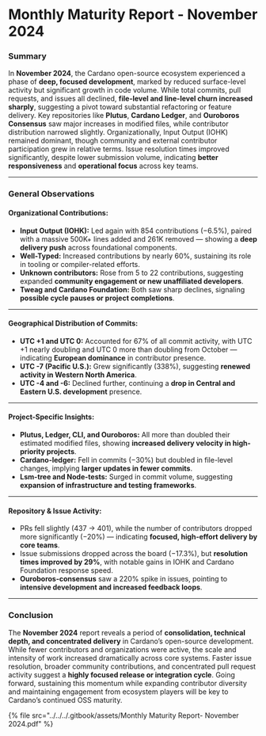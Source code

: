 # Monthly Maturity Report - November 2024

### Summary

In **November 2024**, the Cardano open-source ecosystem experienced a phase of **deep, focused development**, marked by reduced surface-level activity but significant growth in code volume. While total commits, pull requests, and issues all declined, **file-level and line-level churn increased sharply**, suggesting a pivot toward substantial refactoring or feature delivery. Key repositories like **Plutus**, **Cardano Ledger**, and **Ouroboros Consensus** saw major increases in modified files, while contributor distribution narrowed slightly. Organizationally, Input Output (IOHK) remained dominant, though community and external contributor participation grew in relative terms. Issue resolution times improved significantly, despite lower submission volume, indicating **better responsiveness** and **operational focus** across key teams.

***

### General Observations

#### Organizational Contributions:

* **Input Output (IOHK):** Led again with 854 contributions (−6.5%), paired with a massive 500K+ lines added and 261K removed — showing a **deep delivery push** across foundational components.
* **Well-Typed:** Increased contributions by nearly 60%, sustaining its role in tooling or compiler-related efforts.
* **Unknown contributors:** Rose from 5 to 22 contributions, suggesting expanded **community engagement or new unaffiliated developers**.
* **Tweag and Cardano Foundation:** Both saw sharp declines, signaling **possible cycle pauses or project completions**.

***

#### Geographical Distribution of Commits:

* **UTC +1 and UTC 0:** Accounted for 67% of all commit activity, with UTC +1 nearly doubling and UTC 0 more than doubling from October — indicating **European dominance** in contributor presence.
* **UTC -7 (Pacific U.S.):** Grew significantly (338%), suggesting **renewed activity in Western North America**.
* **UTC -4 and -6:** Declined further, continuing a **drop in Central and Eastern U.S. development** presence.

***

#### Project-Specific Insights:

* **Plutus, Ledger, CLI, and Ouroboros:** All more than doubled their estimated modified files, showing **increased delivery velocity in high-priority projects**.
* **Cardano-ledger:** Fell in commits (−30%) but doubled in file-level changes, implying **larger updates in fewer commits**.
* **Lsm-tree and Node-tests:** Surged in commit volume, suggesting **expansion of infrastructure and testing frameworks**.

***

#### Repository & Issue Activity:

* PRs fell slightly (437 → 401), while the number of contributors dropped more significantly (−20%) — indicating **focused, high-effort delivery by core teams**.
* Issue submissions dropped across the board (−17.3%), but **resolution times improved by 29%**, with notable gains in IOHK and Cardano Foundation response speed.
* **Ouroboros-consensus** saw a 220% spike in issues, pointing to **intensive development and increased feedback loops**.

***

### Conclusion

The **November 2024** report reveals a period of **consolidation, technical depth, and concentrated delivery** in Cardano’s open-source development. While fewer contributors and organizations were active, the scale and intensity of work increased dramatically across core systems. Faster issue resolution, broader community contributions, and concentrated pull request activity suggest a **highly focused release or integration cycle**. Going forward, sustaining this momentum while expanding contributor diversity and maintaining engagement from ecosystem players will be key to Cardano’s continued OSS maturity.

{% file src="../../../.gitbook/assets/Monthly Maturity Report- November 2024.pdf" %}
